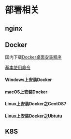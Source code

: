 # 部署相关

## nginx


## Docker

国内下载[Docker桌面安装程序](https://docker.github.net.cn/get-docker/)

[基本使用命令](https://www.cnblogs.com/zha0gongz1/p/12227485.html)

#### Windows上安装Docker

#### macOS上安装Docker

#### Linux上安装Docker之CentOS7

#### Linux上安装Docker之Ubtutu

## K8S

